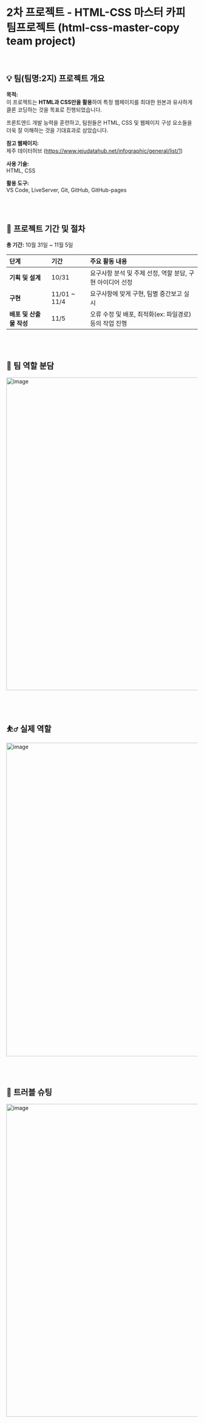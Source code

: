 # 2차 프로젝트 - **HTML-CSS 마스터 카피 팀프로젝트 (html-css-master-copy team project)**
<br>

 

## 💡 팀(팀명:2지) 프로젝트 개요  

  
**목적:**  
이 프로젝트는 **HTML과 CSS만을 활용**하여 특정 웹페이지를 최대한 원본과 유사하게 클론 코딩하는 것을 목표로 진행되었습니다.    

프론트엔드 개발 능력을 훈련하고, 팀원들은 HTML, CSS 및 웹페이지 구성 요소들을 더욱 잘 이해하는 것을 기대효과로 삼았습니다.

**참고 웹페이지:**  
제주 데이터허브 (https://www.jejudatahub.net/infographic/general/list/1)  

**사용 기술:**  
HTML, CSS  

**활용 도구:**  
VS Code, LiveServer, Git, GitHub, GitHub-pages      

<br>
<br>

## 📅 프로젝트 기간 및 절차

**총 기간:** 10월 31일 ~ 11월 5일

| 단계 | 기간 | 주요 활동 내용 |
| :--- | :--- | :--- |
| **기획 및 설계** | 10/31 | 요구사항 분석 및 주제 선정, 역할 분담, 구현 아이디어 선정 |
| **구현** | 11/01 ~ 11/4 | 요구사항에 맞게 구현, 팀별 중간보고 실시 |
| **배포 및 산출물 작성** |11/5 | 오류 수정 및 배포, 최적화(ex: 파일경로) 등의 작업 진행 |

<br><br>

## 🤝 팀 역할 분담

<img width="1542" height="822" alt="image" src="https://github.com/user-attachments/assets/fac65f67-b634-4ce8-bb47-461a41de1da2" />

<br><br>

## ⛹️‍♂️ 실제 역할

<img width="1500" height="824" alt="image" src="https://github.com/user-attachments/assets/6a3d2acb-fae1-4e78-8866-a534650fd64a" />

<br><br>

## 🔗 트러블 슈팅

<img width="1540" height="822" alt="image" src="https://github.com/user-attachments/assets/879c73b5-89aa-427f-8fb9-c8dbfd05551c" />  




        












